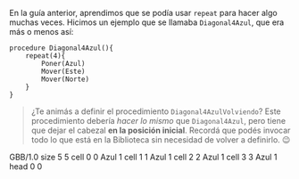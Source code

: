 En la guía anterior, aprendimos que se podía usar `repeat` para hacer algo muchas veces. Hicimos un ejemplo que se llamaba `Diagonal4Azul`, que era más o menos así:

```gobstones
procedure Diagonal4Azul(){
    repeat(4){
        Poner(Azul)
        Mover(Este)
        Mover(Norte)
    }
}
```

> ¿Te animás a definir el procedimiento `Diagonal4AzulVolviendo`? Este procedimiento debería _hacer lo mismo_ que `Diagonal4Azul`, pero tiene que dejar el cabezal **en la posición inicial**. Recordá que podés invocar todo lo que está en la Biblioteca sin necesidad de volver a definirlo. :wink: 

<gs-board>
  GBB/1.0
     size 5 5
     cell 0 0 Azul 1 
     cell 1 1 Azul 1 
     cell 2 2 Azul 1 
     cell 3 3 Azul 1 
     head 0 0
</gs-board>
